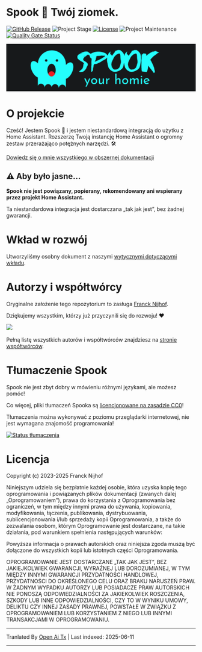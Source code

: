 # Spook 👻 Twój ziomek.

[![GitHub Release][releases-shield]][releases]
![Project Stage][project-stage-shield]
[![License][license-shield]](https://raw.githubusercontent.com/frenck/spook/main/LICENSE.md)
![Project Maintenance][maintenance-shield]
[![Quality Gate Status][sonarcloud-shield]][sonarcloud]

![Spook - Twój ziomek](https://raw.githubusercontent.com/frenck/spook/main/logos/logo_wordmark_catchphrase_2048x512.png)

# O projekcie

Cześć! Jestem Spook 👻 i jestem niestandardową integracją do użytku z Home Assistant.
Rozszerzę Twoją instancję Home Assistant o ogromny zestaw przerażająco potężnych
narzędzi. 🛠️

[Dowiedz się o mnie wszystkiego w obszernej dokumentacji](https://spook.boo/)

## ⚠️ Aby było jasne...

**Spook nie jest powiązany, popierany, rekomendowany ani wspierany przez projekt Home Assistant.**

Ta niestandardowa integracja jest dostarczana „tak jak jest”, bez żadnej gwarancji.

# Wkład w rozwój

Utworzyliśmy osobny dokument z naszymi [wytycznymi dotyczącymi wkładu](https://spook.boo/development).

# Autorzy i współtwórcy

Oryginalne założenie tego repozytorium to zasługa [Franck Nijhof][frenck].

Dziękujemy wszystkim, którzy już przyczynili się do rozwoju! ❤️

<a href="https://github.com/frenck/spook/graphs/contributors">
  <img src="https://contrib.rocks/image?repo=frenck/spook" />
</a>

Pełną listę wszystkich autorów i współtwórców
znajdziesz na [stronie współtwórców][contributors].

# Tłumaczenie Spook

Spook nie jest zbyt dobry w mówieniu różnymi językami, ale możesz pomóc!

Co więcej, pliki tłumaczeń Spooka są [licencjonowane na zasadzie CC0](https://raw.githubusercontent.com/frenck/spook/main/custom_components/spook/translations/LICENSE.md)!

Tłumaczenia można wykonywać z poziomu przeglądarki internetowej, nie jest wymagana znajomość programowania!

[![Status tłumaczenia](https://hosted.weblate.org/widgets/spook/-/integration/open-graph.png)](https://hosted.weblate.org/engage/spook/)

# Licencja

Copyright (c) 2023-2025 Franck Nijhof

Niniejszym udziela się bezpłatnie każdej osobie, która uzyska kopię
tego oprogramowania i powiązanych plików dokumentacji (zwanych dalej „Oprogramowaniem”), prawa do korzystania
z Oprogramowania bez ograniczeń, w tym między innymi prawa do używania, kopiowania,
modyfikowania, łączenia, publikowania, dystrybuowania, sublicencjonowania i/lub sprzedaży
kopii Oprogramowania, a także do zezwalania osobom, którym Oprogramowanie jest
dostarczane, na takie działania, pod warunkiem spełnienia następujących warunków:

Powyższa informacja o prawach autorskich oraz niniejsza zgoda muszą być dołączone do wszystkich
kopii lub istotnych części Oprogramowania.

OPROGRAMOWANIE JEST DOSTARCZANE „TAK JAK JEST”, BEZ JAKIEJKOLWIEK GWARANCJI, WYRAŹNEJ
LUB DOROZUMIANEJ, W TYM MIĘDZY INNYMI GWARANCJI PRZYDATNOŚCI HANDLOWEJ,
PRZYDATNOŚCI DO OKREŚLONEGO CELU ORAZ BRAKU NARUSZEŃ PRAW. W ŻADNYM WYPADKU
AUTORZY LUB POSIADACZE PRAW AUTORSKICH NIE PONOSZĄ ODPOWIEDZIALNOŚCI ZA JAKIEKOLWIEK ROSZCZENIA, SZKODY LUB INNE
ODPOWIEDZIALNOŚCI, CZY TO W WYNIKU UMOWY, DELIKTU CZY INNEJ ZASADY PRAWNEJ, POWSTAŁE W ZWIĄZKU Z
OPROGRAMOWANIEM LUB KORZYSTANIEM Z NIEGO LUB INNYMI TRANSAKCJAMI W OPROGRAMOWANIU.

[contributors]: https://github.com/frenck/spook/graphs/contributors
[frenck]: https://github.com/frenck
[license-shield]: https://img.shields.io/github/license/frenck/spook.svg
[project-stage-shield]: https://img.shields.io/badge/project%20stage-SPOOKED-red.svg
[releases-shield]: https://img.shields.io/github/release/frenck/spook.svg
[releases]: https://github.com/frenck/spook/releases
[maintenance-shield]: https://img.shields.io/maintenance/yes/2025.svg
[sonarcloud-shield]: https://sonarcloud.io/api/project_badges/measure?project=frenck_python-elgato&metric=alert_status
[sonarcloud]: https://sonarcloud.io/summary/new_code?id=frenck_python-elgato


---


Tranlated By [Open Ai Tx](https://github.com/OpenAiTx/OpenAiTx) | Last indexed: 2025-06-11


---